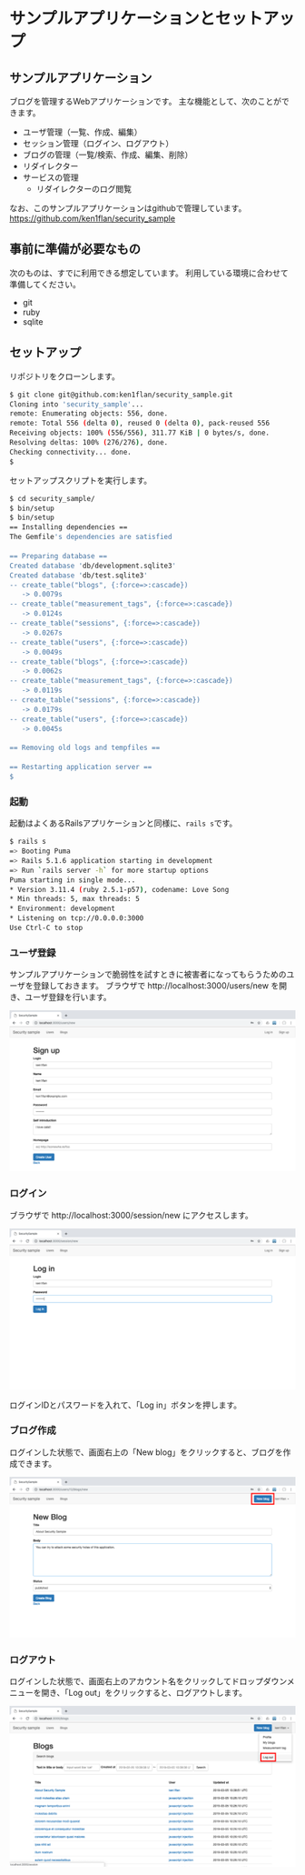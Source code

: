 # サンプルアプリケーションとセットアップ

## サンプルアプリケーション

ブログを管理するWebアプリケーションです。
主な機能として、次のことができます。

* ユーザ管理（一覧、作成、編集）
* セッション管理（ログイン、ログアウト）
* ブログの管理（一覧/検索、作成、編集、削除）
* リダイレクター
* サービスの管理
  * リダイレクターのログ閲覧

なお、このサンプルアプリケーションはgithubで管理しています。
https://github.com/ken1flan/security_sample

## 事前に準備が必要なもの

次のものは、すでに利用できる想定しています。
利用している環境に合わせて準備してください。

* git
* ruby
* sqlite

## セットアップ

リポジトリをクローンします。

```bash
$ git clone git@github.com:ken1flan/security_sample.git
Cloning into 'security_sample'...
remote: Enumerating objects: 556, done.
remote: Total 556 (delta 0), reused 0 (delta 0), pack-reused 556
Receiving objects: 100% (556/556), 311.77 KiB | 0 bytes/s, done.
Resolving deltas: 100% (276/276), done.
Checking connectivity... done.
$
```

セットアップスクリプトを実行します。

```bash
$ cd security_sample/
$ bin/setup
$ bin/setup
== Installing dependencies ==
The Gemfile's dependencies are satisfied

== Preparing database ==
Created database 'db/development.sqlite3'
Created database 'db/test.sqlite3'
-- create_table("blogs", {:force=>:cascade})
   -> 0.0079s
-- create_table("measurement_tags", {:force=>:cascade})
   -> 0.0124s
-- create_table("sessions", {:force=>:cascade})
   -> 0.0267s
-- create_table("users", {:force=>:cascade})
   -> 0.0049s
-- create_table("blogs", {:force=>:cascade})
   -> 0.0062s
-- create_table("measurement_tags", {:force=>:cascade})
   -> 0.0119s
-- create_table("sessions", {:force=>:cascade})
   -> 0.0179s
-- create_table("users", {:force=>:cascade})
   -> 0.0045s

== Removing old logs and tempfiles ==

== Restarting application server ==
$
```

### 起動

起動はよくあるRailsアプリケーションと同様に、`rails s`です。

```bash
$ rails s
=> Booting Puma
=> Rails 5.1.6 application starting in development
=> Run `rails server -h` for more startup options
Puma starting in single mode...
* Version 3.11.4 (ruby 2.5.1-p57), codename: Love Song
* Min threads: 5, max threads: 5
* Environment: development
* Listening on tcp://0.0.0.0:3000
Use Ctrl-C to stop
```

### ユーザ登録

サンプルアプリケーションで脆弱性を試すときに被害者になってもらうためのユーザを登録しておきます。
ブラウザで http://localhost:3000/users/new を開き、ユーザ登録を行います。

![ユーザ登録画面](../images/1_02_setup/sign_up_user.png)

### ログイン
ブラウザで http://localhost:3000/session/new にアクセスします。

![ログイン画面](../images/1_02_setup/login.png)

ログインIDとパスワードを入れて、「Log in」ボタンを押します。

### ブログ作成

ログインした状態で、画面右上の「New blog」をクリックすると、ブログを作成できます。

![右上のNew blogから作れます](../images/1_02_setup/new_blog.png)

### ログアウト

ログインした状態で、画面右上のアカウント名をクリックしてドロップダウンメニューを開き、「Log out」をクリックすると、ログアウトします。

![ログアウト](../images/1_02_setup/logout.png)
